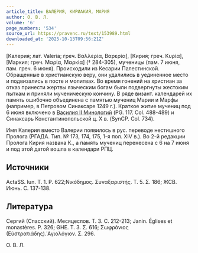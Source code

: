 ```yaml
---
article_title: ВАЛЕРИЯ, КИРИАКИЯ, МАРИЯ
author: О. В. Л.
volume: '6'
page_numbers: '534'
source_url: https://pravenc.ru/text/153989.html
downloaded_at: '2025-10-13T09:56:21Z'
---
```


[Калерия; лат. Valeria; греч. Βαλλερία, Βαρερία], [Кирия; греч. Κυρία], [Маркия; греч. Μαρία, Μαρκία] († 284-305), мученицы (пам. 7 июня, пам. греч. 6 июня). Происходили из Кесарии Палестинской. Обращенные в христианскую веру, они удалились в уединенное место и подвизались в посте и молитвах. Во время гонений на христиан за отказ принести жертвы языческим богам были подвергнуты жестоким пыткам и приняли мученическую кончину. В ряде визант. календарей их память ошибочно объединена с памятью мучениц Марии и Марфы (например, в Петровом Синаксаре 1249 г.). Краткое житие мучениц под 6 июня включено в [Василия II Минологий](<https://pravenc.ru/text/Василия II Минологий.html>) (PG. 117. Col. 488-489) и Синаксарь Константинопольской ц. X в. (SynCP. Col. 734).

Имя Калерия вместо Валерии появилось в рус. переводе нестишного Пролога (РГАДА. Тип. № 173, 174, 175, 1-я пол. XIV в.). Во 2-й редакции Пролога Кирия названа К., а память мучениц перенесена с 6 на 7 июня и под этой датой вошла в календари РПЦ.

## Источники

ActaSS. Iun. T. 1. P. 622;Νικόδημος. Συναξαριστής. Τ. 5. Σ. 186; ЖСВ. Июнь. С. 137-138.

## Литература

Сергий (Спасский). Месяцеслов. Т. 3. С. 212-213; Janin. Églises et monastères. P. 326; ΘΗΕ. Τ. 3. Σ. 616; Σωφρόνιος (Εὐστρατιάδης).῾Αγιολόγιον. Σ. 296.

О. В. Л.
